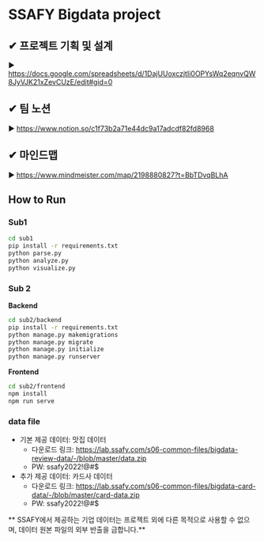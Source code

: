 # SSAFY Bigdata project

## ✔ 프로젝트 기획 및 설계
▶ https://docs.google.com/spreadsheets/d/1DajUUoxczjtIi0OPYsWq2eqnvQW8JyVJK21xZevCUzE/edit#gid=0

## ✔ 팀 노션

▶  https://www.notion.so/c1f73b2a71e44dc9a17adcdf82fd8968



## ✔ 마인드맵

▶  https://www.mindmeister.com/map/2198880827?t=BbTDvqBLhA



## How to Run

### Sub1

```sh
cd sub1
pip install -r requirements.txt
python parse.py
python analyze.py
python visualize.py
```

### Sub 2

**Backend**

```sh
cd sub2/backend
pip install -r requirements.txt
python manage.py makemigrations
python manage.py migrate
python manage.py initialize
python manage.py runserver
```

**Frontend**

```sh
cd sub2/frontend
npm install
npm run serve
```

### data file
  * 기본 제공 데이터: 맛집 데이터
    - 다운로드 링크: https://lab.ssafy.com/s06-common-files/bigdata-review-data/-/blob/master/data.zip
    - PW: ssafy2022!@#$
  * 추가 제공 데이터: 카드사 데이터
    - 다운로드 링크: https://lab.ssafy.com/s06-common-files/bigdata-card-data/-/blob/master/card-data.zip
    - PW: ssafy2022!@#$

** SSAFY에서 제공하는 기업 데이터는 프로젝트 외에 다른 목적으로 사용할 수 없으며, 데이터 원본 파일의 외부 반출을 금합니다.**

